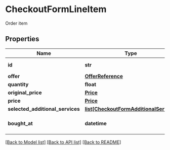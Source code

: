 # CheckoutFormLineItem

Order item
## Properties
Name | Type | Description | Notes
------------ | ------------- | ------------- | -------------
**id** | **str** | Line item identifier | 
**offer** | [**OfferReference**](OfferReference.md) |  | 
**quantity** | **float** | quantity | 
**original_price** | [**Price**](Price.md) |  | 
**price** | [**Price**](Price.md) |  | 
**selected_additional_services** | [**list[CheckoutFormAdditionalService]**](CheckoutFormAdditionalService.md) |  | [optional] 
**bought_at** | **datetime** | ISO date when offer was bought | [optional] 

[[Back to Model list]](../README.md#documentation-for-models) [[Back to API list]](../README.md#documentation-for-api-endpoints) [[Back to README]](../README.md)


